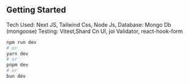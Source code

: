 
## Getting Started

Tech Used: Next JS, Tailwind Css, Node Js, Database: Mongo Db (mongoose) Testing: Vitest,Shard Cn UI, joi Validator, react-hook-form

```bash
npm run dev
# or
yarn dev
# or
pnpm dev
# or
bun dev
```
